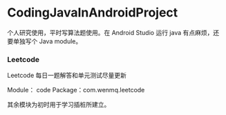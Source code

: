 # CodingJavaInAndroidProject
个人研究使用，平时写算法题使用。在 Android Studio 运行 java 有点麻烦，还要单独写个 Java module。


### Leetcode 
Leetcode 每日一题解答和单元测试尽量更新

Module： code 
Package：com.wenmq.leetcode


其余模块为初时用于学习插桩所建立。


